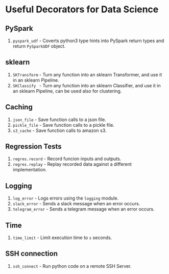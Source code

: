 # Useful Decorators for Data Science

  
## PySpark

  1. `pyspark_udf` - Coverts python3 type hints into PySpark return types and return `PySparkUDF` object.
  
## sklearn
  1. `SKTransform` - Turn any function into an sklearn Transformer, and use it in an sklearn Pipeline.
  1. `SKClassify ` - Turn any function into an sklearn Classifier, and use it in an sklearn Pipeline, can be used also for clustering.
  
## Caching

  1. `json_file` - Save function calls to a json file.
  1. `pickle_file` - Save function calls to a pickle file.
  1. `s3_cache` - Save function calls to amazon s3.
  
## Regression Tests
  1. `regres.record` - Record funcion inputs and outputs.
  1. `regres.replay` - Replay recorded data against a different implementation.
  
## Logging
  1. `log_error` - Logs errors using the `logging` module.
  1. `slack_error` - Sends a slack message when an error occurs.
  1. `telegram_error` - Sends a telegram message when an error occurs.
  
  
## Time
  1. `time_limit` - Limit execution time to `s` seconds.

## SSH connection
  1. `ssh_connect` - Run python code on a remote SSH Server.
